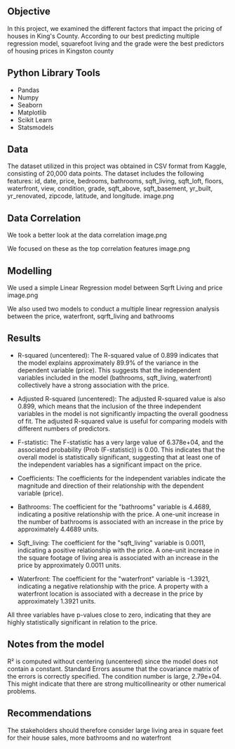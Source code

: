 ## Objective
In this project, we examined the different factors that impact the pricing of houses in King's County. According to our best predicting multiple regression model, squarefoot living and the grade were the best predictors of housing prices in Kingston county
## Python Library Tools
+ Pandas
+ Numpy
+ Seaborn
+ Matplotlib
+ Scikit Learn
+ Statsmodels
## Data
The dataset utilized in this project was obtained in CSV format from Kaggle, consisting of 20,000 data points. The dataset includes the following features: id, date, price, bedrooms, bathrooms, sqft_living, sqft_loft, floors, waterfront, view, condition, grade, sqft_above, sqft_basement, yr_built, yr_renovated, zipcode, latitude, and longitude. image.png

## Data Correlation
We took a better look at the data correlation image.png

We focused on these as the top correlation features image.png

## Modelling
We used a simple Linear Regression model between Sqrft Living and price image.png

We also used two models to conduct a multiple linear regression analysis between the price, waterfront, sqrft_living and bathrooms

## Results
+ R-squared (uncentered): The R-squared value of 0.899 indicates that the model explains approximately 89.9% of the variance in the dependent variable (price). This suggests that the independent variables included in the model (bathrooms, sqft_living, waterfront) collectively have a strong association with the price.

+ Adjusted R-squared (uncentered): The adjusted R-squared value is also 0.899, which means that the inclusion of the three independent variables in the model is not significantly impacting the overall goodness of fit. The adjusted R-squared value is useful for comparing models with different numbers of predictors.

+ F-statistic: The F-statistic has a very large value of 6.378e+04, and the associated probability (Prob (F-statistic)) is 0.00. This indicates that the overall model is statistically significant, suggesting that at least one of the independent variables has a significant impact on the price.

+ Coefficients: The coefficients for the independent variables indicate the magnitude and direction of their relationship with the dependent variable (price).

+ Bathrooms: The coefficient for the "bathrooms" variable is 4.4689, indicating a positive relationship with the price. A one-unit increase in the number of bathrooms is associated with an increase in the price by approximately 4.4689 units.

+ Sqft_living: The coefficient for the "sqft_living" variable is 0.0011, indicating a positive relationship with the price. A one-unit increase in the square footage of living area is associated with an increase in the price by approximately 0.0011 units.

+ Waterfront: The coefficient for the "waterfront" variable is -1.3921, indicating a negative relationship with the price. A property with a waterfront location is associated with a decrease in the price by approximately 1.3921 units.

All three variables have p-values close to zero, indicating that they are highly statistically significant in relation to the price.

## Notes from the model
R² is computed without centering (uncentered) since the model does not contain a constant.
Standard Errors assume that the covariance matrix of the errors is correctly specified.
The condition number is large, 2.79e+04. This might indicate that there are strong multicollinearity or other numerical problems.
## Recommendations
The stakeholders should therefore consider large living area in square feet for their house sales, more bathrooms and no waterfront
